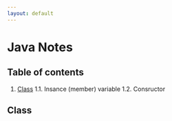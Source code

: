 ```yaml
---
layout: default
---
```


# Java Notes

## Table of contents
1. [Class](#class)
    1.1. Insance (member) variable
    1.2. Consructor









## Class